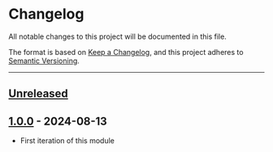 # Changelog

All notable changes to this project will be documented in this file.

The format is based on [Keep a Changelog](https://keepachangelog.com/en/1.0.0/),
and this project adheres to [Semantic Versioning](https://semver.org/spec/v2.0.0.html).

* * *

## [Unreleased]

## [1.0.0] - 2024-08-13

- First iteration of this module

[Unreleased]: https://github.com/ortus-boxlang/bx-ini/compare/v1.0.0...HEAD

[1.0.0]: https://github.com/ortus-boxlang/bx-ini/compare/3c82895acdb97a1db2b204e58be6508f289b3029...v1.0.0
